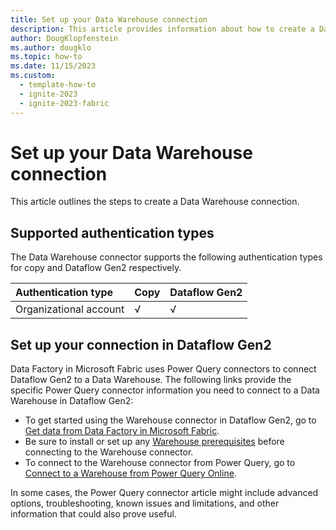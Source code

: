 ```yaml
---
title: Set up your Data Warehouse connection
description: This article provides information about how to create a Data Warehouse connection in Microsoft Fabric.
author: DougKlopfenstein
ms.author: dougklo
ms.topic: how-to
ms.date: 11/15/2023
ms.custom:
  - template-how-to
  - ignite-2023
  - ignite-2023-fabric
---
```


# Set up your Data Warehouse connection

This article outlines the steps to create a Data Warehouse connection.

## Supported authentication types

The Data Warehouse connector supports the following authentication types for copy and Dataflow Gen2 respectively.  

|Authentication type |Copy |Dataflow Gen2 |
|:---|:---|:---|
|Organizational account| √ | √ |

## Set up your connection in Dataflow Gen2

Data Factory in Microsoft Fabric uses Power Query connectors to connect Dataflow Gen2 to a Data Warehouse. The following links provide the specific Power Query connector information you need to connect to a Data Warehouse in Dataflow Gen2:

- To get started using the Warehouse connector in Dataflow Gen2, go to [Get data from Data Factory in Microsoft Fabric](/power-query/where-to-get-data#get-data-from-data-factory-in-microsoft-fabric-preview).
- Be sure to install or set up any [Warehouse prerequisites](/power-query/connectors/warehouse#prerequisites) before connecting to the Warehouse connector.
- To connect to the Warehouse connector from Power Query, go to [Connect to a Warehouse from Power Query Online](/power-query/connectors/warehouse#connect-to-a-warehouse-from-power-query-online).

In some cases, the Power Query connector article might include advanced options, troubleshooting, known issues and limitations, and other information that could also prove useful.
